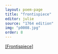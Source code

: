 ```yaml
---
layout: poem-page
title: "frontispiece"
editor: julie
source: "1764 edition"
img: "p0008.jpg"
order: 8
---
```



[[Frontispiece]]({{site.baseurl}}/images/{{page.img}})

